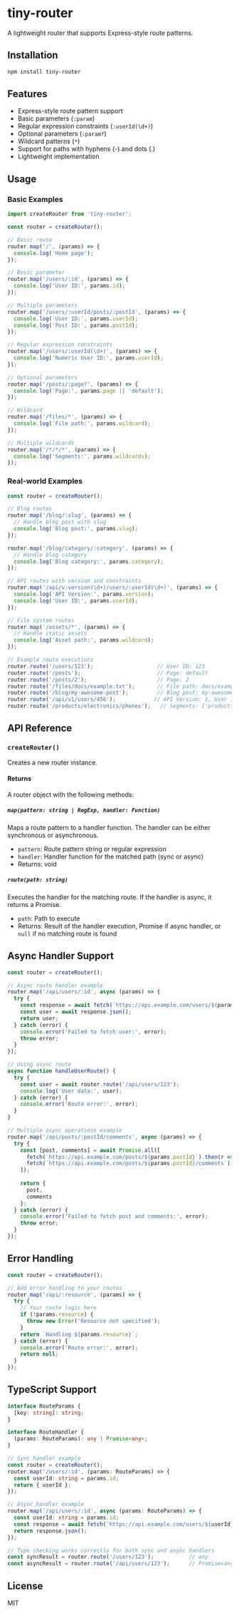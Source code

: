# tiny-router

A lightweight router that supports Express-style route patterns.

## Installation

```bash
npm install tiny-router
```

## Features

- Express-style route pattern support
- Basic parameters (`:param`)
- Regular expression constraints (`:userId(\d+)`)
- Optional parameters (`:param?`)
- Wildcard patterns (`*`)
- Support for paths with hyphens (-) and dots (.)
- Lightweight implementation

## Usage

### Basic Examples

```javascript
import createRouter from 'tiny-router';

const router = createRouter();

// Basic route
router.map('/', (params) => {
  console.log('Home page');
});

// Basic parameter
router.map('/users/:id', (params) => {
  console.log('User ID:', params.id);
});

// Multiple parameters
router.map('/users/:userId/posts/:postId', (params) => {
  console.log('User ID:', params.userId);
  console.log('Post ID:', params.postId);
});

// Regular expression constraints
router.map('/users/:userId(\d+)', (params) => {
  console.log('Numeric User ID:', params.userId);
});

// Optional parameters
router.map('/posts/:page?', (params) => {
  console.log('Page:', params.page || 'default');
});

// Wildcard
router.map('/files/*', (params) => {
  console.log('File path:', params.wildcard);
});

// Multiple wildcards
router.map('/*/*/*', (params) => {
  console.log('Segments:', params.wildcards);
});
```

### Real-world Examples

```javascript
const router = createRouter();

// Blog routes
router.map('/blog/:slug', (params) => {
  // Handle blog post with slug
  console.log('Blog post:', params.slug);
});

router.map('/blog/category/:category', (params) => {
  // Handle blog category
  console.log('Blog category:', params.category);
});

// API routes with version and constraints
router.map('/api/v:version(\d+)/users/:userId(\d+)', (params) => {
  console.log('API Version:', params.version);
  console.log('User ID:', params.userId);
});

// File system routes
router.map('/assets/*', (params) => {
  // Handle static assets
  console.log('Asset path:', params.wildcard);
});

// Example route executions
router.route('/users/123');                    // User ID: 123
router.route('/posts');                        // Page: default
router.route('/posts/2');                      // Page: 2
router.route('/files/docs/example.txt');       // File path: docs/example.txt
router.route('/blog/my-awesome-post');         // Blog post: my-awesome-post
router.route('/api/v1/users/456');            // API Version: 1, User ID: 456
router.route('/products/electronics/phones');   // Segments: ['products', 'electronics', 'phones']
```

## API Reference

### `createRouter()`
Creates a new router instance.

#### Returns
A router object with the following methods:

##### `map(pattern: string | RegExp, handler: Function)`
Maps a route pattern to a handler function. The handler can be either synchronous or asynchronous.

- `pattern`: Route pattern string or regular expression
- `handler`: Handler function for the matched path (sync or async)
- Returns: void

##### `route(path: string)`
Executes the handler for the matching route. If the handler is async, it returns a Promise.

- `path`: Path to execute
- Returns: Result of the handler execution, Promise if async handler, or `null` if no matching route is found

## Async Handler Support

```javascript
const router = createRouter();

// Async route handler example
router.map('/api/users/:id', async (params) => {
  try {
    const response = await fetch(`https://api.example.com/users/${params.id}`);
    const user = await response.json();
    return user;
  } catch (error) {
    console.error('Failed to fetch user:', error);
    throw error;
  }
});

// Using async route
async function handleUserRoute() {
  try {
    const user = await router.route('/api/users/123');
    console.log('User data:', user);
  } catch (error) {
    console.error('Route error:', error);
  }
}

// Multiple async operations example
router.map('/api/posts/:postId/comments', async (params) => {
  try {
    const [post, comments] = await Promise.all([
      fetch(`https://api.example.com/posts/${params.postId}`).then(r => r.json()),
      fetch(`https://api.example.com/posts/${params.postId}/comments`).then(r => r.json())
    ]);
    
    return {
      post,
      comments
    };
  } catch (error) {
    console.error('Failed to fetch post and comments:', error);
    throw error;
  }
});
```

## Error Handling

```javascript
const router = createRouter();

// Add error handling to your routes
router.map('/api/:resource', (params) => {
  try {
    // Your route logic here
    if (!params.resource) {
      throw new Error('Resource not specified');
    }
    return `Handling ${params.resource}`;
  } catch (error) {
    console.error('Route error:', error);
    return null;
  }
});
```

## TypeScript Support

```typescript
interface RouteParams {
  [key: string]: string;
}

interface RouteHandler {
  (params: RouteParams): any | Promise<any>;
}

// Sync handler example
const router = createRouter();
router.map('/users/:id', (params: RouteParams) => {
  const userId: string = params.id;
  return { userId };
});

// Async handler example
router.map('/api/users/:id', async (params: RouteParams) => {
  const userId: string = params.id;
  const response = await fetch(`https://api.example.com/users/${userId}`);
  return response.json();
});

// Type checking works correctly for both sync and async handlers
const syncResult = router.route('/users/123');           // any
const asyncResult = router.route('/api/users/123');      // Promise<any>
```

## License

MIT 

